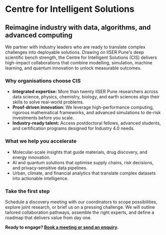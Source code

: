 # Centre for Intelligent Solutions

## Reimagine industry with data, algorithms, and advanced computing
We partner with industry leaders who are ready to translate complex challenges into deployable solutions. Drawing on IISER Pune's deep scientific bench strength, the Centre for Intelligent Solutions (CIS) delivers high-impact collaborations that combine modelling, simulation, machine learning, and quantum innovation to unlock measurable outcomes.

### Why organisations choose CIS
- **Integrated expertise:** More than twenty IISER Pune researchers across data science, physics, chemistry, biology, and earth sciences align their skills to solve real-world problems.
- **Proof-driven innovation:** We leverage high-performance computing, rigorous mathematical frameworks, and advanced simulations to de-risk investments before you scale.
- **Industry-ready talent:** Access postdoctoral fellows, advanced students, and certification programs designed for Industry 4.0 needs.

### What we help you accelerate
- Molecular-scale insights that guide materials, drug discovery, and energy innovation.
- AI and quantum solutions that optimise supply chains, risk decisions, and privacy-sensitive data pipelines.
- Urban, climate, and financial analytics that translate complex datasets into actionable intelligence.

### Take the first step
Schedule a discovery meeting with our coordinators to scope possibilities, explore joint research, or brief us on a pressing challenge. We will outline tailored collaboration pathways, assemble the right experts, and define a roadmap that delivers value from day one.

**Ready to engage? [Book a meeting or send an enquiry](engage.md).**
